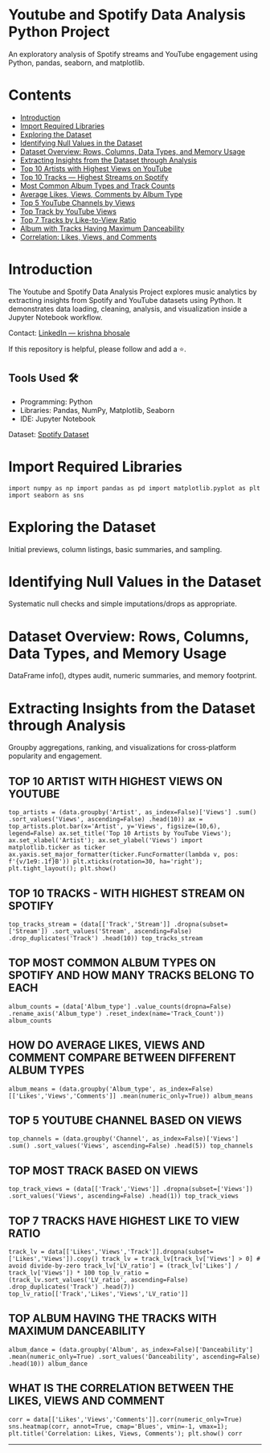 <h1 id="title">Youtube and Spotify Data Analysis Python Project</h1> 
<p>An exploratory analysis of Spotify streams and YouTube engagement using Python, pandas, seaborn, and matplotlib.</p> 

<h1 id="contents">Contents</h1> 
<ul> <li><a href="#introduction">Introduction</a></li> 
<li><a href="#importrequiredlibraries">Import Required Libraries</a></li>
 <li><a href="#exploringthedataset">Exploring the Dataset</a></li>
 <li><a href="#identifyingnullvaluesinthedataset">Identifying Null Values in the Dataset</a></li> 
<li><a href="#datasetoverviewrowscolumnsdatatypesandmemoryusage">Dataset Overview: Rows, Columns, Data Types, and Memory Usage</a></li> 
<li><a href="#extractinginsightsfromthedatasetthroughanalysis">Extracting Insights from the Dataset through Analysis</a></li>
 <!-- New analysis sections --> 
 <li><a href="#top10-artist-youtube-views">Top 10 Artists with Highest Views on YouTube</a></li>
 <li><a href="#top10-tracks-spotify-streams">Top 10 Tracks — Highest Streams on Spotify</a></li> 
 <li><a href="#album-type-counts">Most Common Album Types and Track Counts</a></li> 
 <li><a href="#album-type-averages">Average Likes, Views, Comments by Album Type</a></li> 
 <li><a href="#top5-youtube-channels">Top 5 YouTube Channels by Views</a></li> 
 <li><a href="#top-track-by-views">Top Track by YouTube Views</a></li> 
 <li><a href="#top7-like-view-ratio">Top 7 Tracks by Like-to-View Ratio</a></li> 
 <li><a href="#max-danceability-album">Album with Tracks Having Maximum Danceability</a></li>
 <li><a href="#correlation-likes-views-comments">Correlation: Likes, Views, and Comments</a></li> </ul> 
 <h1 id="introduction">Introduction</h1>
  <p>The Youtube and  Spotify Data Analysis Project explores music analytics by extracting insights from Spotify and YouTube datasets using Python. It demonstrates data loading, cleaning, analysis, and visualization inside a Jupyter Notebook workflow.</p> 
  <p>Contact: <a href="https://www.linkedin.com/in/krishna-bhosale-ba3110237/">LinkedIn — krishna bhosale</a></p> <p>If this repository is helpful, please follow and add a ⭐.</p> 
  <h2 id="tools">Tools Used 🛠️</h2> <ul> <li>Programming: Python</li>
  <li>Libraries: Pandas, NumPy, Matplotlib, Seaborn</li> <li>IDE: Jupyter Notebook</li> </ul> 
  <p>Dataset: <a href="https://www.youtube.com/redirect?event=video_description&redir_token=QUFFLUhqbHV4TkRCUFdyeXRLMWk1VEE3WWRPaG1DazRCQXxBQ3Jtc0ttSUN6M2lMcUFENjBFcXJaZENHeXZRUlRyc05aWC1CRUZwUGM1dzdjQkVhZF9oVklheDl2bEJOcUpwUE1LWU85MVM4cEFxVUpvTGZDQUozTVU2cl9oVlhhUGV3MUVOSkt1SDhidjgxeTF6S0lUVHE0OA&q=https%3A%2F%2Fwww.kaggle.com%2Fdatasets%2Frohitgrewal%2Fspotify-youtube-data%2Fdata&v=xqtbBosGMl0">Spotify Dataset</a></p> 
  <h1 id="importrequiredlibraries">Import Required Libraries</h1> <pre><code class="language-python">import numpy as np import pandas as pd import matplotlib.pyplot as plt import seaborn as sns </code></pre> <h1 id="exploringthedataset">Exploring the Dataset</h1> <p>Initial previews, column listings, basic summaries, and sampling.</p> <h1 id="identifyingnullvaluesinthedataset">Identifying Null Values in the Dataset</h1> <p>Systematic null checks and simple imputations/drops as appropriate.</p> <h1 id="datasetoverviewrowscolumnsdatatypesandmemoryusage">Dataset Overview: Rows, Columns, Data Types, and Memory Usage</h1> <p>DataFrame info(), dtypes audit, numeric summaries, and memory footprint.</p>
   <h1 id="extractinginsightsfromthedatasetthroughanalysis">Extracting Insights from the Dataset through Analysis</h1> <p>Groupby aggregations, ranking, and visualizations for cross‑platform popularity and engagement.</p> <!-- New analysis sections with anchor IDs --> <h2 id="top10-artist-youtube-views">TOP 10 ARTIST WITH HIGHEST VIEWS ON YOUTUBE</h2> <pre><code class="language-python">top_artists = (data.groupby('Artist', as_index=False)['Views'] .sum() .sort_values('Views', ascending=False) .head(10)) ax = top_artists.plot.bar(x='Artist', y='Views', figsize=(10,6), legend=False) ax.set_title('Top 10 Artists by YouTube Views'); ax.set_xlabel('Artist'); ax.set_ylabel('Views') import matplotlib.ticker as ticker ax.yaxis.set_major_formatter(ticker.FuncFormatter(lambda v, pos: f'{v/1e9:.1f}B')) plt.xticks(rotation=30, ha='right'); plt.tight_layout(); plt.show() </code></pre> <h2 id="top10-tracks-spotify-streams">TOP 10 TRACKS - WITH HIGHEST STREAM ON SPOTIFY</h2> <pre><code class="language-python">top_tracks_stream = (data[['Track','Stream']] .dropna(subset=['Stream']) .sort_values('Stream', ascending=False) .drop_duplicates('Track') .head(10)) top_tracks_stream </code></pre> <h2 id="album-type-counts">TOP MOST COMMON ALBUM TYPES ON SPOTIFY AND HOW MANY TRACKS BELONG TO EACH</h2> <pre><code class="language-python">album_counts = (data['Album_type'] .value_counts(dropna=False) .rename_axis('Album_type') .reset_index(name='Track_Count')) album_counts </code></pre> <h2 id="album-type-averages">HOW DO AVERAGE LIKES, VIEWS AND COMMENT COMPARE BETWEEN DIFFERENT ALBUM TYPES</h2> <pre><code class="language-python">album_means = (data.groupby('Album_type', as_index=False)[['Likes','Views','Comments']] .mean(numeric_only=True)) album_means </code></pre> <h2 id="top5-youtube-channels">TOP 5 YOUTUBE CHANNEL BASED ON VIEWS</h2> <pre><code class="language-python">top_channels = (data.groupby('Channel', as_index=False)['Views'] .sum() .sort_values('Views', ascending=False) .head(5)) top_channels </code></pre> <h2 id="top-track-by-views">TOP MOST TRACK BASED ON VIEWS</h2> <pre><code class="language-python">top_track_views = (data[['Track','Views']] .dropna(subset=['Views']) .sort_values('Views', ascending=False) .head(1)) top_track_views </code></pre> <h2 id="top7-like-view-ratio">TOP 7 TRACKS HAVE HIGHEST LIKE TO VIEW RATIO</h2> <pre><code class="language-python">track_lv = data[['Likes','Views','Track']].dropna(subset=['Likes','Views']).copy() track_lv = track_lv[track_lv['Views'] &gt; 0] # avoid divide-by-zero track_lv['LV_ratio'] = (track_lv['Likes'] / track_lv['Views']) * 100 top_lv_ratio = (track_lv.sort_values('LV_ratio', ascending=False) .drop_duplicates('Track') .head(7)) top_lv_ratio[['Track','Likes','Views','LV_ratio']] </code></pre> <h2 id="max-danceability-album">TOP ALBUM HAVING THE TRACKS WITH MAXIMUM DANCEABILITY</h2> <pre><code class="language-python">album_dance = (data.groupby('Album', as_index=False)['Danceability'] .mean(numeric_only=True) .sort_values('Danceability', ascending=False) .head(10)) album_dance </code></pre> <h2 id="correlation-likes-views-comments">WHAT IS THE CORRELATION BETWEEN THE LIKES, VIEWS AND COMMENT</h2> <pre><code class="language-python">corr = data[['Likes','Views','Comments']].corr(numeric_only=True) sns.heatmap(corr, annot=True, cmap='Blues', vmin=-1, vmax=1); plt.title('Correlation: Likes, Views, Comments'); plt.show() corr </code></pre> <hr> 